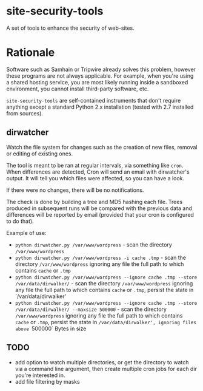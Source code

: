 site-security-tools
===================

A set of tools to enhance the security of web-sites.


Rationale
=========

Software such as Samhain or Tripwire already solves this problem, 
however these programs are not always applicable. For example, when 
you're using a shared hosting service, you are most likely running
inside a sandboxed environment, you cannot install third-party 
software, etc.

`site-security-tools` are self-contained instruments that don't 
require anything except a standard Python 2.x installation (tested
with 2.7 installed from sources).



dirwatcher
----------

Watch the file system for changes such as the creation of new files,
removal or editing of existing ones.

The tool is meant to be ran at regular intervals, via something like
`cron`. When differences are detected, Cron will send an email 
with dirwatcher's output. It will tell you which files were affected,
so you can have a look.

If there were no changes, there will be no notifications.


The check is done by building a tree and MD5 hashing each file. Trees
produced in subsequent runs will be compared with the previous
data and differences will be reported by email (provided that 
your cron is configured to do that).

Example of use:

- `python dirwatcher.py /var/www/wordpress` - scan the directory `/var/www/wordpress`
- `python dirwatcher.py /var/www/wordpress -i cache .tmp` - scan the directory `/var/www/wordpress` ignoring any file the full path to which contains `cache` or `.tmp`
- `python dirwatcher.py /var/www/wordpress --ignore cache .tmp --store /var/data/dirwalker/` - scan the directory `/var/www/wordpress` ignoring any file the full path to which contains `cache` or `.tmp`, persist the state in `/var/data/dirwalker'
- `python dirwatcher.py /var/www/wordpress --ignore cache .tmp --store /var/data/dirwalker/ --maxsize 500000` - scan the directory `/var/www/wordpress` ignoring any file the full path to which contains `cache` or `.tmp`, persist the state in `/var/data/dirwalker', ignoring files above `500000` Bytes in size

TODO
----

- add option to watch multiple directories, or get the directory
  to watch via a command line argument, then create multiple
  cron jobs for each dir you're interested in.
- add file filtering by masks
